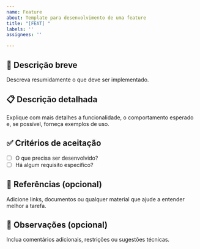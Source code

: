 ```yaml
---
name: Feature
about: Template para desenvolvimento de uma feature
title: "[FEAT] "
labels: ''
assignees: ''

---
```


## 📝 Descrição breve
Descreva resumidamente o que deve ser implementado.

## 📋 Descrição detalhada
Explique com mais detalhes a funcionalidade, o comportamento esperado e, se possível, forneça exemplos de uso.

## ✅ Critérios de aceitação
- [ ] O que precisa ser desenvolvido?
- [ ] Há algum requisito específico?

## 🔗 Referências (opcional)
Adicione links, documentos ou qualquer material que ajude a entender melhor a tarefa.

## 📌 Observações (opcional)
Inclua comentários adicionais, restrições ou sugestões técnicas.

